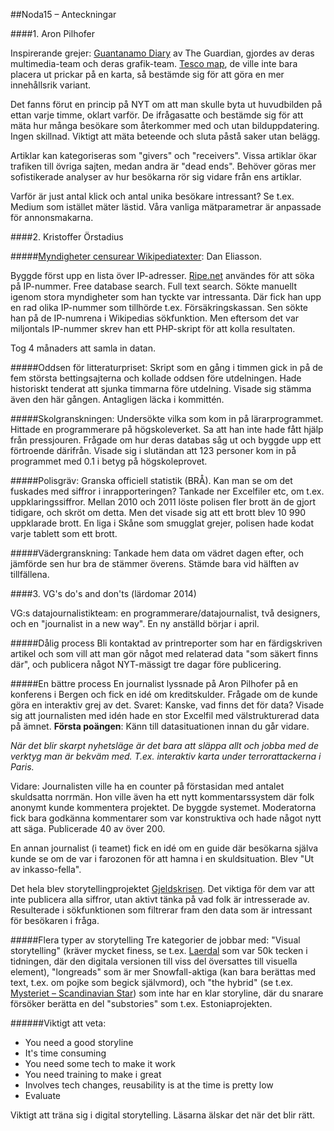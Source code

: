 ##Noda15 – Anteckningar


####1. Aron Pilhofer

Inspirerande grejer: [Guantanamo Diary](http://www.theguardian.com/world/guantanamo-diary) av The Guardian, gjordes av deras multimedia-team och deras grafik-team. [Tesco map](http://www.theguardian.com/business/ng-interactive/2015/jan/28/tescos-store-closures-and-abandoned-developments-interactive), de ville inte bara placera ut prickar på en karta, så bestämde sig för att göra en mer innehållsrik variant.

Det fanns förut en princip på NYT om att man skulle byta ut huvudbilden på ettan varje timme, oklart varför. De ifrågasatte och bestämde sig för att mäta hur många besökare som återkommer med och utan bilduppdatering. Ingen skillnad. Viktigt att mäta beteende och sluta påstå saker utan belägg.

Artiklar kan kategoriseras som "givers" och "receivers". Vissa artiklar ökar trafiken till övriga sajten, medan andra är "dead ends". Behöver göras mer sofistikerade analyser av hur besökarna rör sig vidare från ens artiklar.

Varför är just antal klick och antal unika besökare intressant? Se t.ex. Medium som istället mäter lästid. Våra vanliga mätparametrar är anpassade för annonsmakarna.

####2. Kristoffer Örstadius

#####[Myndigheter censurear Wikipediatexter](http://www.dn.se/ekonomi/myndigheter-censurerar-wikipediatexter/):
Dan Eliasson.

Byggde först upp en lista över IP-adresser.
[Ripe.net](Ripe.net) användes för att söka på IP-nummer. Free database search. Full text search. Sökte manuellt igenom stora myndigheter som han tyckte var intressanta. Där fick han upp en rad olika IP-nummer som tillhörde t.ex. Försäkringskassan. Sen sökte han på de IP-numrena i Wikipedias sökfunktion. Men eftersom det var miljontals IP-nummer skrev han ett PHP-skript för att kolla resultaten.

Tog 4 månaders att samla in datan.

#####Oddsen för litteraturpriset:
Skript som en gång i timmen gick in på de fem största bettingsajterna och kollade oddsen före utdelningen. Hade historiskt tenderat att sjunka timmarna före utdelning. Visade sig stämma även den här gången. Antagligen läcka i kommittén.

#####Skolgranskningen:
Undersökte vilka som kom in på lärarprogrammet. Hittade en programmerare på högskoleverket. Sa att han inte hade fått hjälp från pressjouren. Frågade om hur deras databas såg ut och byggde upp ett förtroende därifrån. Visade sig i slutändan att 123 personer kom in på programmet med 0.1 i betyg på högskoleprovet.

#####Polisgräv:
Granska officiell statistik (BRÅ). Kan man se om det fuskades med siffror i inrapporteringen? Tankade ner Excelfiler etc, om t.ex. uppklaringssiffror. Mellan 2010 och 2011 löste polisen fler brott än de gjort tidigare, och skröt om detta. Men det visade sig att ett brott blev 10 990 uppklarade brott. En liga i Skåne som smugglat grejer, polisen hade kodat varje tablett som ett brott.

#####Vädergranskning:
Tankade hem data om vädret dagen efter, och jämförde sen hur bra de stämmer överens. Stämde bara vid hälften av tillfällena.

####3. VG's do's and don'ts (lärdomar 2014)

VG:s datajournalistikteam: en programmerare/datajournalist, två designers, och en "journalist in a new way". En ny anställd börjar i april.

#####Dålig process
Bli kontaktad av printreporter som har en färdigskriven artikel och som vill att man gör något med relaterad data "som säkert finns där", och publicera något NYT-mässigt tre dagar före publicering.

#####En bättre process
En journalist lyssnade på Aron Pilhofer på en konferens i Bergen och fick en idé om kreditskulder. Frågade om de kunde göra en interaktiv grej av det. Svaret: Kanske, vad finns det för data? Visade sig att journalisten med idén hade en stor Excelfil med välstrukturerad data på ämnet. __Första poängen__: Känn till datasituationen innan du går vidare.

_När det blir skarpt nyhetsläge är det bara att släppa allt och jobba med de verktyg man är bekväm med. T.ex. interaktiv karta under terrorattackerna i Paris._

Vidare: Journalisten ville ha en counter på förstasidan med antalet skuldsatta norrmän. Hon ville även ha ett nytt kommentarssystem där folk anonymt kunde kommentera projektet. De byggde systemet. Moderatorna fick bara godkänna kommentarer som var konstruktiva och hade något nytt att säga. Publicerade 40 av över 200.

En annan journalist (i teamet) fick en idé om en guide där besökarna själva kunde se om de var i farozonen för att hamna i en skuldsituation. Blev "Ut av inkasso-fella".

Det hela blev storytellingprojektet [Gjeldskrisen](http://www.vg.no/spesial/2014/inkassokrisen/). Det viktiga för dem var att inte publicera alla siffror, utan aktivt tänka på vad folk är intresserade av. Resulterade i sökfunktionen som filtrerar fram den data som är intressant för besökaren i fråga.

#####Flera typer av storytelling
Tre kategorier de jobbar med: "Visual storytelling" (kräver mycket finess, se t.ex. [Laerdal](http://www.vg.no/spesial/2015/laerdal/) som var 50k tecken i tidningen, där den digitala versionen till viss del översattes till visuella element), "longreads" som är mer Snowfall-aktiga (kan bara berättas med text, t.ex. om pojke som begick självmord), och "the hybrid" (se t.ex. [Mysteriet – Scandinavian Star](http://scandinavian-star.vg.no/)) som inte har en klar storyline, där du snarare försöker berätta en del "substories" som t.ex. Estoniaprojekten.

######Viktigt att veta:

- You need a good storyline
- It's time consuming
- You need some tech to make it work
- You need training to make i great
- Involves tech changes, reusability is at the time is pretty low
- Evaluate

Viktigt att träna sig i digital storytelling. Läsarna älskar det när det blir rätt.